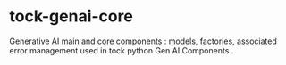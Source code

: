# tock-genai-core
Generative AI main and core components : models, factories, associated error management used in tock python Gen AI Components .






